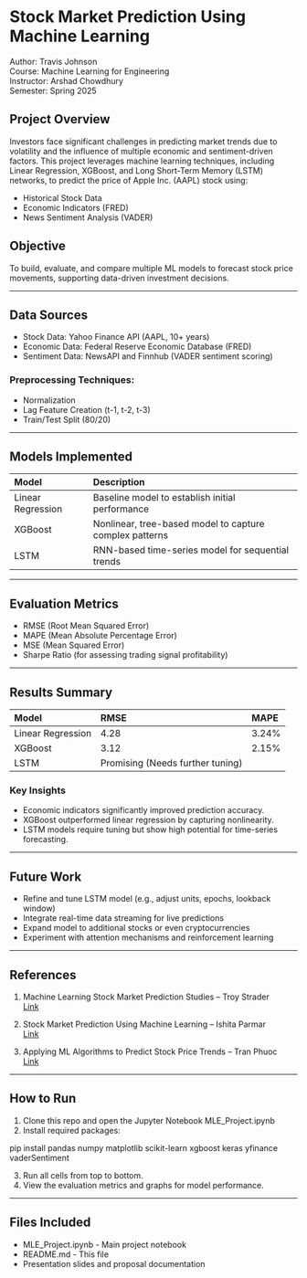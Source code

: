 # Stock Market Prediction Using Machine Learning

Author: Travis Johnson  
Course: Machine Learning for Engineering  
Instructor: Arshad Chowdhury  
Semester: Spring 2025

## Project Overview

Investors face significant challenges in predicting market trends due to volatility and the influence of multiple economic and sentiment-driven factors. This project leverages machine learning techniques, including Linear Regression, XGBoost, and Long Short-Term Memory (LSTM) networks, to predict the price of Apple Inc. (AAPL) stock using:

- Historical Stock Data  
- Economic Indicators (FRED)  
- News Sentiment Analysis (VADER)

## Objective

To build, evaluate, and compare multiple ML models to forecast stock price movements, supporting data-driven investment decisions.

---

## Data Sources

- Stock Data: Yahoo Finance API (AAPL, 10+ years)  
- Economic Data: Federal Reserve Economic Database (FRED)  
- Sentiment Data: NewsAPI and Finnhub (VADER sentiment scoring)

### Preprocessing Techniques:

- Normalization  
- Lag Feature Creation (t-1, t-2, t-3)  
- Train/Test Split (80/20)

---

## Models Implemented

| Model | Description |
| :---- | :---- |
| Linear Regression | Baseline model to establish initial performance |
| XGBoost | Nonlinear, tree-based model to capture complex patterns |
| LSTM | RNN-based time-series model for sequential trends |

---

## Evaluation Metrics

- RMSE (Root Mean Squared Error)  
- MAPE (Mean Absolute Percentage Error)  
- MSE (Mean Squared Error)  
- Sharpe Ratio (for assessing trading signal profitability)

---

## Results Summary

| Model | RMSE | MAPE |
| :---- | :---- | :---- |
| Linear Regression | 4.28 | 3.24% |
| XGBoost | 3.12 | 2.15% |
| LSTM | Promising (Needs further tuning) |  |

### Key Insights

- Economic indicators significantly improved prediction accuracy.  
- XGBoost outperformed linear regression by capturing nonlinearity.  
- LSTM models require tuning but show high potential for time-series forecasting.

---

## Future Work

- Refine and tune LSTM model (e.g., adjust units, epochs, lookback window)  
- Integrate real-time data streaming for live predictions  
- Expand model to additional stocks or even cryptocurrencies  
- Experiment with attention mechanisms and reinforcement learning

---

## References

1. Machine Learning Stock Market Prediction Studies – Troy Strader  
   [Link](https://scholarworks.lib.csusb.edu/jitim/vol28/iss4/3/)

2. Stock Market Prediction Using Machine Learning – Ishita Parmar  
   [Link](https://ieeexplore.ieee.org/document/8703332)

3. Applying ML Algorithms to Predict Stock Price Trends – Tran Phuoc  
   [Link](https://www.nature.com/articles/s41599-024-02807-x)

---

## How to Run

1. Clone this repo and open the Jupyter Notebook MLE\_Project.ipynb  
2. Install required packages:

pip install pandas numpy matplotlib scikit-learn xgboost keras yfinance vaderSentiment

3. Run all cells from top to bottom.  
4. View the evaluation metrics and graphs for model performance.

---

## Files Included

- MLE\_Project.ipynb \- Main project notebook  
- README.md \- This file  
- Presentation slides and proposal documentation

